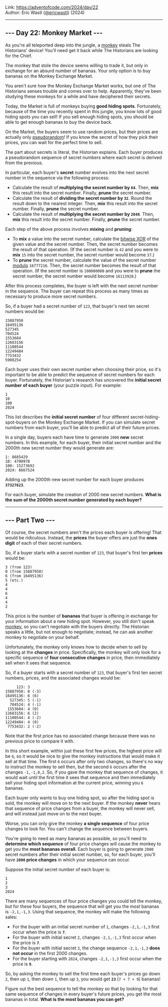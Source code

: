 Link: <https://adventofcode.com/2024/day/22> <br>
Author: Eric Wastl ([@ericwastl](https://twitter.com/ericwastl)) (2024)

---

## --- Day 22: Monkey Market ---

As you're all teleported deep into the jungle, a [monkey](/2022/day/11) steals The Historians' device! You'll need get it back while The Historians are looking for the Chief.

The monkey that stole the device seems willing to trade it, but only in exchange for an absurd number of bananas. Your only option is to buy bananas on the Monkey Exchange Market.

You aren't sure how the Monkey Exchange Market works, but one of The Historians senses trouble and comes over to help. Apparently, they've been studying these monkeys for a while and have deciphered their secrets.

Today, the Market is full of monkeys buying **good hiding spots**. Fortunately, because of the time you recently spent in this jungle, you know lots of good hiding spots you can sell! If you sell enough hiding spots, you should be able to get enough bananas to buy the device back.

On the Market, the buyers seem to use random prices, but their prices are actually only [pseudorandom](https://en.wikipedia.org/wiki/Pseudorandom_number_generator)! If you know the secret of how they pick their prices, you can wait for the perfect time to sell.

The part about secrets is literal, the Historian explains. Each buyer produces a pseudorandom sequence of secret numbers where each secret is derived from the previous.

In particular, each buyer's **secret** number evolves into the next secret number in the sequence via the following process:

- Calculate the result of **multiplying the secret number by `64`**. Then, **mix** this result into the secret number. Finally, **prune** the secret number.
- Calculate the result of **dividing the secret number by `32`**. Round the result down to the nearest integer. Then, **mix** this result into the secret number. Finally, **prune** the secret number.
- Calculate the result of **multiplying the secret number by `2048`**. Then, **mix** this result into the secret number. Finally, **prune** the secret number.

Each step of the above process involves **mixing** and **pruning**:

- To **mix** a value into the secret number, calculate the [bitwise XOR](https://en.wikipedia.org/wiki/Bitwise_operation#XOR) of the given value and the secret number. Then, the secret number becomes the result of that operation. (If the secret number is `42` and you were to **mix** `15` into the secret number, the secret number would become `37`.)
- To **prune** the secret number, calculate the value of the secret number [modulo](https://en.wikipedia.org/wiki/Modulo) `16777216`. Then, the secret number becomes the result of that operation. (If the secret number is `100000000` and you were to **prune** the secret number, the secret number would become `16113920`.)

After this process completes, the buyer is left with the next secret number in the sequence. The buyer can repeat this process as many times as necessary to produce more secret numbers.

So, if a buyer had a secret number of `123`, that buyer's next ten secret numbers would be:

```
15887950
16495136
527345
704524
1553684
12683156
11100544
12249484
7753432
5908254
```

Each buyer uses their own secret number when choosing their price, so it's important to be able to predict the sequence of secret numbers for each buyer. Fortunately, the Historian's research has uncovered the **initial secret number of each buyer** (your puzzle input). For example:

```
1
10
100
2024
```

This list describes the **initial secret number** of four different secret-hiding-spot-buyers on the Monkey Exchange Market. If you can simulate secret numbers from each buyer, you'll be able to predict all of their future prices.

In a single day, buyers each have time to generate `2000` **new** secret numbers. In this example, for each buyer, their initial secret number and the 2000th new secret number they would generate are:

```
1: 8685429
10: 4700978
100: 15273692
2024: 8667524
```

Adding up the 2000th new secret number for each buyer produces **`37327623`**.

For each buyer, simulate the creation of 2000 new secret numbers. **What is the sum of the 2000th secret number generated by each buyer?**

---

## --- Part Two ---

Of course, the secret numbers aren't the prices each buyer is offering! That would be ridiculous. Instead, the **prices** the buyer offers are just the **ones digit** of each of their secret numbers.

So, if a buyer starts with a secret number of `123`, that buyer's first ten **prices** would be:

```
3 (from 123)
0 (from 15887950)
6 (from 16495136)
5 (etc.)
4
4
6
4
4
2
```

This price is the number of **bananas** that buyer is offering in exchange for your information about a new hiding spot. However, you still don't speak [monkey](/2022/day/21), so you can't negotiate with the buyers directly. The Historian speaks a little, but not enough to negotiate; instead, he can ask another monkey to negotiate on your behalf.

Unfortunately, the monkey only knows how to decide when to sell by looking at the **changes** in price. Specifically, the monkey will only look for a specific sequence of **four consecutive changes** in price, then immediately sell when it sees that sequence.

So, if a buyer starts with a secret number of `123`, that buyer's first ten secret numbers, prices, and the associated changes would be:

```
     123: 3 
15887950: 0 (-3)
16495136: 6 (6)
  527345: 5 (-1)
  704524: 4 (-1)
 1553684: 4 (0)
12683156: 6 (2)
11100544: 4 (-2)
12249484: 4 (0)
 7753432: 2 (-2)
```

Note that the first price has no associated change because there was no previous price to compare it with.

In this short example, within just these first few prices, the highest price will be `6`, so it would be nice to give the monkey instructions that would make it sell at that time. The first `6` occurs after only two changes, so there's no way to instruct the monkey to sell then, but the second `6` occurs after the changes `-1,-1,0,2`. So, if you gave the monkey that sequence of changes, it would wait until the first time it sees that sequence and then immediately sell your hiding spot information at the current price, winning you `6` bananas.

Each buyer only wants to buy one hiding spot, so after the hiding spot is sold, the monkey will move on to the next buyer. If the monkey **never** hears that sequence of price changes from a buyer, the monkey will never sell, and will instead just move on to the next buyer.

Worse, you can only give the monkey **a single sequence** of four price changes to look for. You can't change the sequence between buyers.

You're going to need as many bananas as possible, so you'll need to **determine which sequence** of four price changes will cause the monkey to get you the **most bananas overall**. Each buyer is going to generate `2000` secret numbers after their initial secret number, so, for each buyer, you'll have **`2000` price changes** in which your sequence can occur.

Suppose the initial secret number of each buyer is:

```
1
2
3
2024
```

There are many sequences of four price changes you could tell the monkey, but for these four buyers, the sequence that will get you the most bananas is `-2,1,-1,3`. Using that sequence, the monkey will make the following sales:

- For the buyer with an initial secret number of `1`, changes `-2,1,-1,3` first occur when the price is **`7`**.
- For the buyer with initial secret `2`, changes `-2,1,-1,3` first occur when the price is **`7`**.
- For the buyer with initial secret `3`, the change sequence `-2,1,-1,3` **does not occur** in the first 2000 changes.
- For the buyer starting with `2024`, changes `-2,1,-1,3` first occur when the price is **`9`**.

So, by asking the monkey to sell the first time each buyer's prices go down `2`, then up `1`, then down `1`, then up `3`, you would get **`23`** (`7 + 7 + 9`) bananas!

Figure out the best sequence to tell the monkey so that by looking for that same sequence of changes in every buyer's future prices, you get the most bananas in total. **What is the most bananas you can get?**
